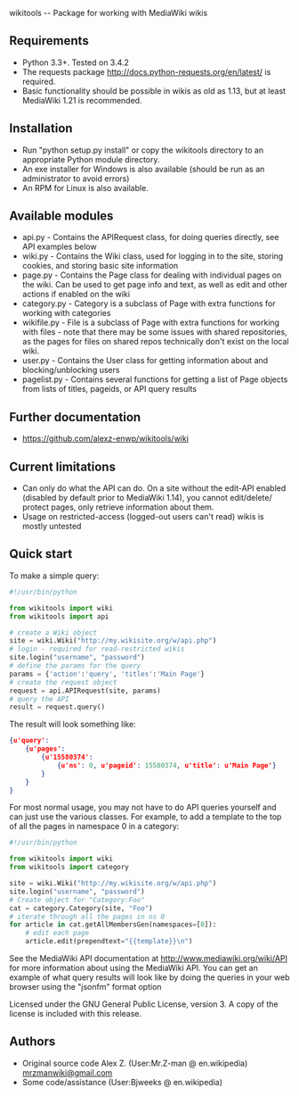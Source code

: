 wikitools -- Package for working with MediaWiki wikis

Requirements
------------

  * Python 3.3+. Tested on 3.4.2
  * The requests package <http://docs.python-requests.org/en/latest/> is required.
  * Basic functionality should be possible in wikis as old as 1.13, but at least
    MediaWiki 1.21 is recommended.

Installation
------------

  * Run "python setup.py install" or copy the wikitools directory
    to an appropriate Python module directory.
  * An exe installer for Windows is also available (should be run as an
    administrator to avoid errors)
  * An RPM for Linux is also available.

Available modules
-----------------

  * api.py - Contains the APIRequest class, for doing queries directly,
    see API examples below
  * wiki.py - Contains the Wiki class, used for logging in to the site,
    storing cookies, and storing basic site information
  * page.py -  Contains the Page class for dealing with individual pages
    on the wiki. Can be used to get page info and text, as well as edit and
    other actions if enabled on the wiki
  * category.py - Category is a subclass of Page with extra functions for
    working with categories
  * wikifile.py - File is a subclass of Page with extra functions for
    working with files - note that there may be some issues with shared
    repositories, as the pages for files on shared repos technically don't
    exist on the local wiki.
  * user.py - Contains the User class for getting information about and
    blocking/unblocking users
  * pagelist.py - Contains several functions for getting a list of Page
    objects from lists of titles, pageids, or API query results

Further documentation
---------------------
  * https://github.com/alexz-enwp/wikitools/wiki

Current limitations
-------------------

  * Can only do what the API can do. On a site without the edit-API enabled
    (disabled by default prior to MediaWiki 1.14), you cannot edit/delete/
    protect pages, only retrieve information about them.
  * Usage on restricted-access (logged-out users can't read) wikis is
    mostly untested

Quick start
-----------

To make a simple query:

```python
#!/usr/bin/python

from wikitools import wiki
from wikitools import api

# create a Wiki object
site = wiki.Wiki("http://my.wikisite.org/w/api.php")
# login - required for read-restricted wikis
site.login("username", "password")
# define the params for the query
params = {'action':'query', 'titles':'Main Page'}
# create the request object
request = api.APIRequest(site, params)
# query the API
result = request.query()
```

The result will look something like:

```json
{u'query':
	{u'pages':
		{u'15580374':
			{u'ns': 0, u'pageid': 15580374, u'title': u'Main Page'}
		}
	}
}
```

For most normal usage, you may not have to do API queries yourself and can just
use the various classes. For example, to add a template to the top of all the
pages in namespace 0 in a category:

```python
#!/usr/bin/python

from wikitools import wiki
from wikitools import category

site = wiki.Wiki("http://my.wikisite.org/w/api.php")
site.login("username", "password")
# Create object for "Category:Foo"
cat = category.Category(site, "Foo")
# iterate through all the pages in ns 0
for article in cat.getAllMembersGen(namespaces=[0]):
	# edit each page
	article.edit(prependtext="{{template}}\n")
```

See the MediaWiki API documentation at <http://www.mediawiki.org/wiki/API>
for more information about using the MediaWiki API. You can get an example of
what query results will look like by doing the queries in your web browser using
the "jsonfm" format option

Licensed under the GNU General Public License, version 3. A copy of the
license is included with this release.

Authors
-------

* Original source code Alex Z. (User:Mr.Z-man @ en.wikipedia) <mrzmanwiki@gmail.com>
* Some code/assistance (User:Bjweeks @ en.wikipedia)
